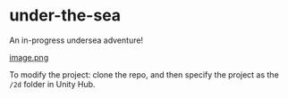 # under-the-sea

An in-progress undersea adventure!

[image.png](./image.png)

To modify the project: clone the repo, and then specify the project as the `/2d` folder in Unity Hub. 
